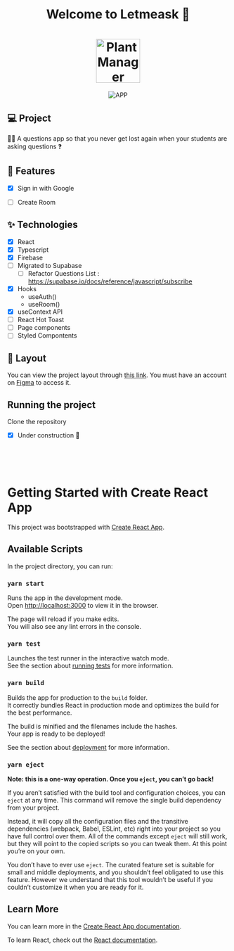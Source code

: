 
<h1 align="center">
  Welcome to Letmeask 👋
</h1>
<h1 align="center">
 <img alt="PlantManager" height="100" title="" src="https://i.imgur.com/i9bqAqi.png" />
</h1>

<p align="center">

 <img src="https://i.imgur.com/XJ3Z941.png" alt="APP"/>
</p>



## 💻 Project
🧑‍🎓 A questions app so that you never get lost again when your students are asking questions ❓

## 🔨 Features

- [X] Sign in with Google
- [ ] Create Room



## ✨ Technologies

- [X] React 
- [X] Typescript
- [X] Firebase
- [ ] Migrated to Supabase
    - [ ] Refactor Questions List : https://supabase.io/docs/reference/javascript/subscribe
- [X] Hooks
    - useAuth()
    - useRoom()
- [X] useContext API
- [ ] React Hot Toast
- [ ] Page components
- [ ] Styled Compontents

## 🔖 Layout

You can view the project layout through [this link](https://www.figma.com/file/07JI6QTcEeKFyqT8Y3JqMG/Letmeask). You must have an account on [Figma](http://figma.com/) to access it.


## Running the project

Clone the repository

- [X] Under construction 🚧

<br>
<br>
<br>
<h1>
 Getting Started with Create React App
</h1>

This project was bootstrapped with [Create React App](https://github.com/facebook/create-react-app).

## Available Scripts

In the project directory, you can run:

### `yarn start`

Runs the app in the development mode.\
Open [http://localhost:3000](http://localhost:3000) to view it in the browser.

The page will reload if you make edits.\
You will also see any lint errors in the console.

### `yarn test`

Launches the test runner in the interactive watch mode.\
See the section about [running tests](https://facebook.github.io/create-react-app/docs/running-tests) for more information.

### `yarn build`

Builds the app for production to the `build` folder.\
It correctly bundles React in production mode and optimizes the build for the best performance.

The build is minified and the filenames include the hashes.\
Your app is ready to be deployed!

See the section about [deployment](https://facebook.github.io/create-react-app/docs/deployment) for more information.

### `yarn eject`

**Note: this is a one-way operation. Once you `eject`, you can’t go back!**

If you aren’t satisfied with the build tool and configuration choices, you can `eject` at any time. This command will remove the single build dependency from your project.

Instead, it will copy all the configuration files and the transitive dependencies (webpack, Babel, ESLint, etc) right into your project so you have full control over them. All of the commands except `eject` will still work, but they will point to the copied scripts so you can tweak them. At this point you’re on your own.

You don’t have to ever use `eject`. The curated feature set is suitable for small and middle deployments, and you shouldn’t feel obligated to use this feature. However we understand that this tool wouldn’t be useful if you couldn’t customize it when you are ready for it.

## Learn More

You can learn more in the [Create React App documentation](https://facebook.github.io/create-react-app/docs/getting-started).

To learn React, check out the [React documentation](https://reactjs.org/).
